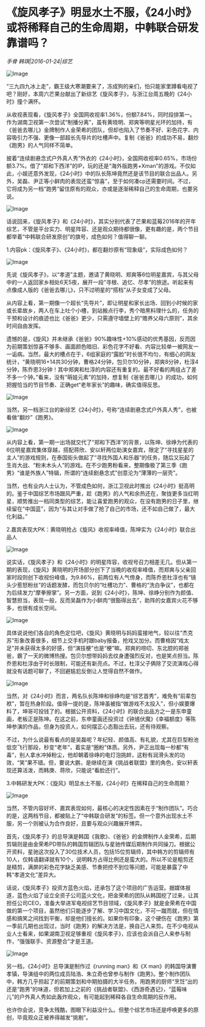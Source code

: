 # 《旋风孝子》明显水土不服，《24小时》或将稀释自己的生命周期，中韩联合研发靠谱吗？

*手骨  韩琪|2016-01-24|综艺*

![Image](http://static.ylzbl.com/uploads/ueditor/php/upload/image/20171004/1507123383197483.jpeg)

“三九四九冰上走”，霸王级大寒潮要来了，冻成狗的亲们，怕只能家里蹲看电视了吧？刚好，本周六芒果台献出了新综艺《旋风孝子》，与浙江台周五晚的《24小时》撞个满怀。

从收视表现看，《旋风孝子》全国网收视率1.36%，份额7.84%，同时段排第一。作为湖南卫视第一次尝试“制播分离”，虽有黄晓明、郑爽等明星光环的加持，有《爸爸去哪儿》金牌制作人金荣希的团队，但却也陷入了节奏不好、彩色花字、内容吸引力不强、更像一部超长先导片的吐槽声中。复制《爸爸》的成功不易，翻炒《跑男》的人气同样不简单。

披着“连续剧悬念式户外真人秀”外衣的《24小时》，全国网收视率0.65%，市场份额3.7%。借了“郑和下西洋”的IP，玩的还是“海外版跑男+Xman”的游戏。不仅如此，小娱还意外发现，《24小时》中的队长陈坤竟然还是该节目的联合出品人。另外，吴磊、尹正等小鲜肉的表现还蛮“惊喜”，至于如何凑cp还需要时间。不过，它将成为另一档“跑男”留住原有的观众，亦或是逐渐稀释自己的生命周期，也要另说。

![Image](http://si1.go2yd.com/get-image/0HD1dQYTWka)

话说回来，《旋风孝子》和《24小时》，其实分别代表了芒果和蓝莓2016年的开年综艺，不管是平台实力、明星阵容、还是观众期待都很像，更有趣的是，两个节目都举着“中韩联合研发原创”的旗号，成色如何？值得聊一聊。

1.内容pk：《旋风孝子》、《24小时》，都在翻炒原有“现象级”，实际成色如何？

![Image](http://si1.go2yd.com/get-image/0HD1dbD7MVk)

先说《旋风孝子》，以“孝道”主题，邀请了黄晓明、郑爽等6位明星嘉宾，与其父母中的一人返回家乡相处6天5夜，展开一段“寻根、追忆、尽孝”的旅途。听起来有点像成人版的《爸爸去哪儿》，只不过明星的“搭档”从子女变成了父母。

从内容上看，第一期像一个超长“先导片”，即让明星和家长出场、回到小时候的家或长辈故乡，两人在车上吐个小槽，到站搬点行李，秀个暗黑料理什么的，任务的干预和设计的痕迹也比《爸爸》更少，只需遵守墙壁上的“赡养父母六原则”，其余时间自由发挥。

遗憾的是，《旋风》并未继承《爸爸》90%趣味性+10%感动的优秀基因，反而因为前期策划惊喜不够多、画面颜色暗旧、彩色花字不好看、内容比较单一被网友一一诟病。当然，最大的槽点在于，6组家庭的“露脸”时长很不均匀，有细心的网友统计，“黄晓明16+14共30分钟，曹格24分钟，包贝尔10分钟，郑爽8分钟，杜淳4分钟，陈乔恩3分钟！其中郑爽和杜淳的内容还有重复的。最不好看的两组占了差不多一个钟。”看来，没有“萌娃元素”的加持，想复制《爸爸去哪儿》的成功，如何把握恰当的节目节奏、正确get“老年家长”的趣味，确实值得反思。

![Image](http://si1.go2yd.com/get-image/0HD1dXWXflY)

当然，另一档浙江台的新综艺《24小时》，号称“连续剧悬念式户外真人秀”，也被看做“翻炒”《跑男》。

![Image](http://si1.go2yd.com/get-image/0HD1dYbiFu4)

从内容上看，第一期一出场就交代了“郑和下西洋”的背景，以陈坤、徐峥为代表的6位明星嘉宾集体穿越，搭配蒋欣、安以轩两位助演女嘉宾，限定了“寻找星星的主人”的游戏规则，在泰国街头做起了“寻找外国人和乐器”的任务，随后又玩起了生肖大战、“粉末木头人”的游戏。在不少跑男粉看来，整期像极了第三季《跑男》“谁是外族人”特辑，所谓的“连续剧悬念式”创意沦为“薄薄的一层壳”。

当然，也有业内人士认为，不管成色如何，浙江卫视此时推出《24小时》挺高明的。鉴于中国综艺市场跟风严重，趁《跑男》的人气和余热还在，聚拢更多当红明星，顺势推出一档同类型的综艺，能让喜爱跑男的观众，在没有跑男的日子里，继续留在“中国蓝”，因为“与其让对手做了抢了自己的市场，还不如自己做了，最大化利益。”

2.嘉宾表现大PK：黄晓明抢占《旋风》收视率峰值，陈坤实为《24小时》联合出品人

![Image](http://si1.go2yd.com/get-image/0HD1dT4uhay)

说实话，《旋风孝子》和《24小时》的明星阵容，收视号召力相差无几。但从第一期的表现，《旋风》黄晓明的开场部分创下了当晚的收视率峰值，而郑爽与父亲回家时段则创下收视份峰值，为9.86%，前两位有人气傍身，而陈乔恩杜淳也有“镜头少惹怒粉丝”的话题发酵，而包贝尔的“吐槽功力”、曹格的“洗白争议”，也都在为后续发力“摩拳擦掌”。另一方面，说到《24小时》，陈坤、徐峥分别作为颜值、智慧担当，表现一般，反而吴磊作为小鲜肉“很豁得出去”，助阵的女嘉宾火花不够多，也很有成长空间。

![Image](http://si1.go2yd.com/get-image/0HD1dRfB1Bw)

具体说说他们各自的角色定位吧，《旋风》黄晓明与妈妈蛮接地气，较以往“杰克苏”形象改善很多，细节上交手机时跟baby报备，抢戏又加分。而曹格因“戏太足”并未获得太多的好感，但“演技梗”也是“梗”嘛。郑爽的唠叨、东北腔的郑爸爸，霸了一天的微博热搜。包贝尔想带妈妈去纹身遭强烈反对，也是笑点担当。陈乔恩和杜淳由于时长限制，可能还有新亮点。不过，杜淳父子俩除了交流演戏心得就没有话题可聊了，不回避尴尬反倒让人觉得自然不做作。

![Image](http://si1.go2yd.com/get-image/0HD1dVqbWQy)

当然，对《24小时》而言，两名队长陈坤和徐峥均是“综艺首秀”，难免有“前辈包袱”，暂在热身阶段。值得一提的是，陈坤虽被指“做游戏不太投入”，但小娱要爆料了，坤哥可投钱了的。根据公开资料，《24小时》的联合出品方之一是东申童画，老板正是陈坤。在这之前，东申童画还投资过《钟馗伏魔》《幸福额度》等陈坤参演的作品，但身为投资人，如何摆正心态豁出去玩，还有待观察。

不过，为什么说最有看点的是吴磊呢？年纪轻、颜值高、有礼貌，尤其在巨型粉池低空飞行那段，秒变“老年”，着实是“圈粉”体质。另外，尹正出现每一秒都“有毒”，别人拿水冲掉粉尘，他却朝着徐峥的电灯泡挑衅，这粉有润滑头发的功效，“笑”果不错。但，要说大鹏，是继续在演《挑战者联盟》里的角色，安以轩表现还算活泼，而韩庚、蒋欣，只能说“看脸还行”。

3.中韩研发大PK：《旋风》明显水土不服，《24小时》在稀释自己的生命周期？

![Image](http://si1.go2yd.com/get-image/0HD1da7ZpRI)

当然，不管内容好坏、嘉宾表现如何，最核心的决定性因素在于“制作团队”。巧合的是，这两档节目，都被贴上了“中韩联合研发”的标签。但一个意外出现水土不服，另一个则被认为合作良好，且要与观众兴趣展开博弈。

首先，《旋风孝子》的总导演是韩国《我歌》、《爸爸》的金牌制作人金荣希，后期剪辑则是由金荣希PD带队的韩国剪辑团队与星驰传媒后期制作共同操刀。根据公开资料，星驰这次投入了30位技术人员，包括15位剪辑师，其中韩方的剪辑师有10人，仅韩语翻译就有10个，说明韩方占得比例还是蛮大的。所以不论是粗剪还是精剪，满屏的彩色花字缺乏美感、节奏把控不到位等问题，可能是暴露了中韩“孝道文化”差异大。

话说，《旋风孝子》投资方蓝色火焰，还承包了这个项目的广告运营。据媒体报道，蓝色火焰了设立全资子公司蓝火文化，把金荣希的团队从韩国挖了过来，让其担任公司CEO，准备大举进军电视综艺节目领域，《旋风孝子》就是金荣希在中国做的第一个项目，虽然他们只能逐步了解、学习中国文化，不可一蹴而就，但在情感和搞笑之间找到平衡，却是他们擅长的。如果你有印象，这个硬伤在《跑男》第一季前几期也出现过，当时《跑男》的解决方法是，换自己人来剪。在不少电视从业人士看来，如果湖南卫视足够重视《旋风孝子》，应该也会派自己人来参与制作，“强强联手、资源整合”才是王道。

![Image](http://si1.go2yd.com/get-image/0HD1dUUtD8q)

另一档，《24小时》总导演是制作过《running man》和《X man》的韩国导演曹孝镇，导演组中的两位成员陆浩、朱立奇也曾参与制作《跑男》。整个制作团队中，韩方几乎担起了的前期策划和中期拍摄的大半任务。用跑男的厨师“烹饪”出的还是“跑男”的味道，但若加上之前的《挑战者联盟》、《西游奇遇记》，“蓝莓味儿”的户外真人秀如此轰炸观众，有可能起到稀释各自生命周期的反作用。

也许你会说，竞争太残酷，图眼下利益没什么。但整个综艺市场还是呼唤更多的原创，毕竟观众正被养得越发“挑剔”。

